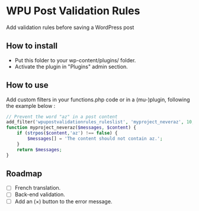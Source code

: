 # WPU Post Validation Rules
Add validation rules before saving a WordPress post

## How to install
* Put this folder to your wp-content/plugins/ folder.
* Activate the plugin in "Plugins" admin section.

## How to use

Add custom filters in your functions.php code or in a (mu-)plugin, following the example below :

```php
// Prevent the word "az" in a post content
add_filter('wpupostvalidationrules_ruleslist', 'myproject_neveraz', 10, 2);
function myproject_neveraz($messages, $content) {
    if (strpos($content,'az') !== false) {
        $messages[] = 'The content should not contain az.';
    }
    return $messages;
}
```

## Roadmap
- [ ] French translation.
- [ ] Back-end validation.
- [ ] Add an (×) button to the error message.